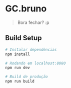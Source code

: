 # GC.bruno

> Bora fechar? :p

## Build Setup

``` bash
# Instalar dependências
npm install

# Rodando em localhost:8080
npm run dev

# Build de produção
npm run build
```
